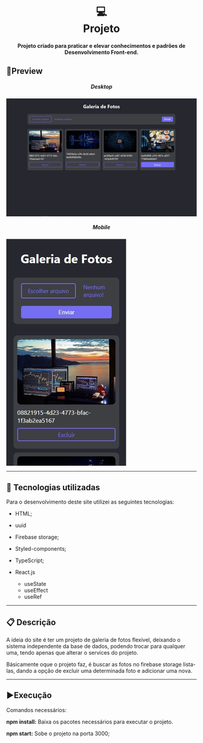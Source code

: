 <h1 align="center">
  💻<br>Projeto
</h1>
<h4 align="center">
  Projeto criado para praticar e elevar conhecimentos e padrões de Desenvolvimento Front-end.
</h4>



## 🔎Preview



   

<h5 align="center">Desktop</h5>

<img align="center"  src="./preview/preview-desktop.jpg" alt="Foto de preview do site, versão desktop."/>

<h5 align="center">Mobile</h5>

<img align="center"  src="./preview/preview-mobile.jpg" alt="Foto de preview do site, versão mobile."/>







---

## 💼 Tecnologias utilizadas

Para o desenvolvimento deste site utilizei as seguintes tecnologias:

- HTML;

- uuid

- Firebase storage;

- Styled-components;

- TypeScript;

- React.js

  - useState
  - useEffect
  - useRef

  

---

## 📋 Descrição



<p>A ideia do site é ter um projeto de galeria de fotos flexivel, deixando o sistema independente da base de dados, podendo trocar para qualquer uma, tendo apenas que alterar o services do projeto.</p>
<p>Básicamente oque o projeto faz, é buscar as fotos no firebase storage lista-las, dando a opção de excluir uma determinada foto e adicionar uma nova.</p>
<p><p>







---

## ▶Execução

Comandos necessários:

**npm install:** Baixa os pacotes necessários para executar o projeto. 

**npm start:** Sobe o projeto na porta 3000;

